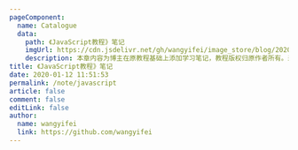 ```yaml
---
pageComponent:
  name: Catalogue
  data:
    path: 《JavaScript教程》笔记
    imgUrl: https://cdn.jsdelivr.net/gh/wangyifei/image_store/blog/20200112120340.png
    description: 本章内容为博主在原教程基础上添加学习笔记，教程版权归原作者所有。来源：<a href='https://wangdoc.com/javascript/' target='_blank'>JavaScript教程</a>
title: 《JavaScript教程》笔记
date: 2020-01-12 11:51:53
permalink: /note/javascript
article: false
comment: false
editLink: false
author:
  name: wangyifei
  link: https://github.com/wangyifei
---
```

